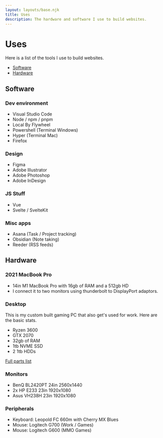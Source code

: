 ```yaml
---
layout: layouts/base.njk
title: Uses
description: The hardware and software I use to build websites.
---
```


<div class="wrapper section">

# Uses

Here is a list of the tools I use to build websites.

- [Software](#software)
- [Hardware](#hardware)

## Software

### Dev environment

- Visual Studio Code
- Node / npm / pnpm
- Local By Flywheel
- Powershell (Terminal Windows)
- Hyper (Terminal Mac)
- Firefox

### Design

- Figma
- Adobe Illustrator
- Adobe Photoshop
- Adobe InDesign

### JS Stuff

- Vue
- Svelte / SvelteKit

### Misc apps

- Asana (Task / Project tracking)
- Obsidian (Note taking)
- Reeder (RSS feeds)

## Hardware

### 2021 MacBook Pro

- 14in M1 MacBook Pro with 16gb of RAM and a 512gb HD
- I connect it to two monitors using thunderbolt to DisplayPort adaptors.

### Desktop

This is my custom built gaming PC that also get's used for work. Here are the basic stats.

- Ryzen 3600
- GTX 2070
- 32gb of RAM
- 1tb NVME SSD
- 2 1tb HDDs

[Full parts list](https://pcpartpicker.com/user/Fiserne/saved/#view=Tmswzy)

### Monitors

- BenQ BL2420PT 24in 2560x1440
- 2x HP E233 23in 1920x1080
- Asus VH238H 23in 1920x1080

### Peripherals

- Keyboard: Leopold FC 660m with Cherry MX Blues
- Mouse: Logitech G700 (Work / Games)
- Mouse: Logitech G600 (MMO Games)

</div>
